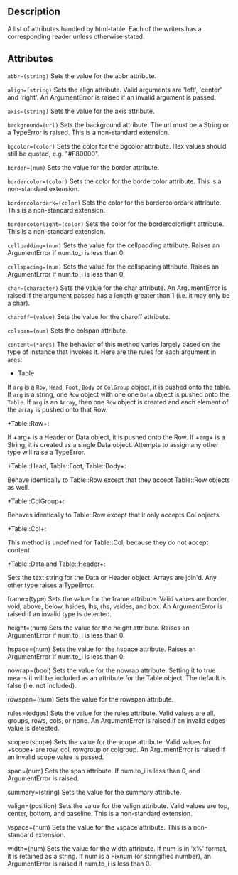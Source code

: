 ## Description
   A list of attributes handled by html-table.  Each of the writers has a
   corresponding reader unless otherwise stated.

## Attributes
`abbr=(string)`
Sets the value for the abbr attribute.

`align=(string)`
Sets the align attribute. Valid arguments are 'left', 'center' and
'right'.  An ArgumentError is raised if an invalid argument is passed.

`axis=(string)`
Sets the value for the axis attribute.

`background=(url)`
Sets the background attribute. The url must be a String or a TypeError
   is raised.  This is a non-standard extension.

`bgcolor=(color)`
Sets the color for the bgcolor attribute. Hex values should still be
quoted, e.g. "#F80000".

`border=(num)`
Sets the value for the border attribute.

`bordercolor=(color)`
Sets the color for the bordercolor attribute. This is a non-standard extension.

`bordercolordark=(color)`
Sets the color for the bordercolordark attribute. This is a non-standard extension.

`bordercolorlight=(color)`
Sets the color for the bordercolorlight attribute. This is a non-standard extension.

`cellpadding=(num)`
Sets the value for the cellpadding attribute.  Raises an ArgumentError if num.to_i is less than 0.

`cellspacing=(num)`
Sets the value for the cellspacing attribute.  Raises an ArgumentError if
 num.to_i is less than 0.

`char=(character)`
Sets the value for the char attribute.  An ArgumentError is raised if the
argument passed has a length greater than 1 (i.e. it may only be a char).

`charoff=(value)`
Sets the value for the charoff attribute.

`colspan=(num)`
Sets the colspan attribute.

`content=(*args)`
The behavior of this method varies largely based on the type of instance
that invokes it. Here are the rules for each argument in `args`:
    
* Table
    
If `arg` is a `Row`, `Head`, `Foot`, `Body` or `ColGroup` object, it is
pushed onto the table. If `arg` is a string, one `Row` object with
one one `Data` object is pushed onto the `Table`. If `arg` is an `Array`,
then one `Row` object is created and each element of the array is pushed
onto that Row.
    
   +Table::Row+:
    
   If +arg+ is a Header or Data object, it is pushed onto the Row.  If
   +arg+ is a String, it is created as a single Data object.  Attempts
   to assign any other type will raise a TypeError.
       
   +Table::Head, Table::Foot, Table::Body+:
    
   Behave identically to Table::Row except that they accept Table::Row
   objects as well.
       
   +Table::ColGroup+:
    
   Behaves identically to Table::Row except that it only accepts Col objects.
       
   +Table::Col+:
    
   This method is undefined for Table::Col, because they do not accept
   content.
       
   +Table::Data and Table::Header+:
    
   Sets the text string for the Data or Header object.  Arrays are join'd.
   Any other type raises a TypeError.  

frame=(type)
   Sets the value for the frame attribute.  Valid values are border, void,
   above, below, hsides, lhs, rhs, vsides, and box.  An ArgumentError is
   raised if an invalid type is detected.

height=(num)
   Sets the value for the height attribute.  Raises an ArgumentError if
   num.to_i is less than 0.

hspace=(num)
   Sets the value for the hspace attribute.  Raises an ArgumentError if
   num.to_i is less than 0.

nowrap=(bool)
   Sets the value for the nowrap attribute.  Setting it to true means it will
   be included as an attribute for the Table object.  The default is false
   (i.e. not included).

rowspan=(num)
   Sets the value for the rowspan attribute.

rules=(edges)
   Sets the value for the rules attribute.  Valid values are all, groups,
   rows, cols, or none.  An ArgumentError is raised if an invalid edges value
   is detected.

scope=(scope)
   Sets the value for the scope attribute.  Valid values for +scope+ are
   row, col, rowgroup or colgroup.  An ArgumentError is raised if an invalid
   scope value is passed.

span=(num)
   Sets the span attribute.  If num.to_i is less than 0, and ArgumentError
   is raised.

summary=(string)
   Sets the value for the summary attribute.

valign=(position)
   Sets the value for the valign attribute.  Valid values are top, center,
   bottom, and baseline.  This is a non-standard extension.

vspace=(num)
   Sets the value for the vspace attribute.  This is a non-standard
   extension.

width=(num)
   Sets the value for the width attribute.  If num is in 'x%' format, it
   is retained as a string.  If num is a Fixnum (or stringified number), an
   ArgumentError is raised if num.to_i is less than 0.
